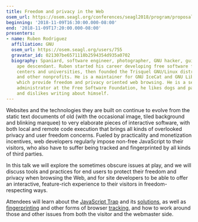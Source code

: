```yaml
---
title: Freedom and privacy in the Web
osem_url: https://osem.seagl.org/conferences/seagl2018/program/proposals/458
beginning: '2018-11-09T16:30:00.000-08:00'
end: '2018-11-09T17:20:00.000-08:00'
presenters:
- name: Ruben Rodriguez
  affiliation: GNU
  osem_url: https://osem.seagl.org/users/755
  gravatar_id: 021307be6571118b2594354d935a0702
  biography: Spaniard, software engineer, photographer, GNU hacker, guitar player,
    ape descendant. Ruben started his career developing free software for research
    centers and universities, then founded the Trisquel GNU/Linux distribution project
    and other nonprofits. He is a maintainer for GNU IceCat and GNU LibreJS, tools
    which provide freedom and privacy oriented web browsing. He is a senior systems
    administrator at the Free Software Foundation, he likes dogs and paragliding,
    and dislikes writing about himself.
---
```


Websites and the technologies they are built on continue to evolve from the static text documents of old (with the occasional image, tiled background and blinking marquee) to very elaborate pieces of interactive software, with both local and remote code execution that brings all kinds of overlooked privacy and user freedom concerns. Fueled by practicality and monetization incentives, web developers regularly impose non-free JavaScript to their visitors, who also have to suffer being tracked and fingerprinted by all kinds of third parties.

In this talk we will explore the sometimes obscure issues at play, and we will discuss tools and practices for end users to protect their freedom and privacy when browsing the Web, and for site developers to be able to offer an interactive, feature-rich experience to their visitors in freedom-respecting ways.

Attendees will learn about the [JavaScript Trap](https://www.gnu.org/philosophy/javascript-trap.en.html) and its [solutions](https://www.gnu.org/software/librejs/), as well as [fingerprinting](https://en.wikipedia.org/wiki/Device_fingerprint) and other forms of browser [tracking](https://en.wikipedia.org/wiki/Website_visitor_tracking), and how to work around those and other issues from both the visitor and the webmaster side.
